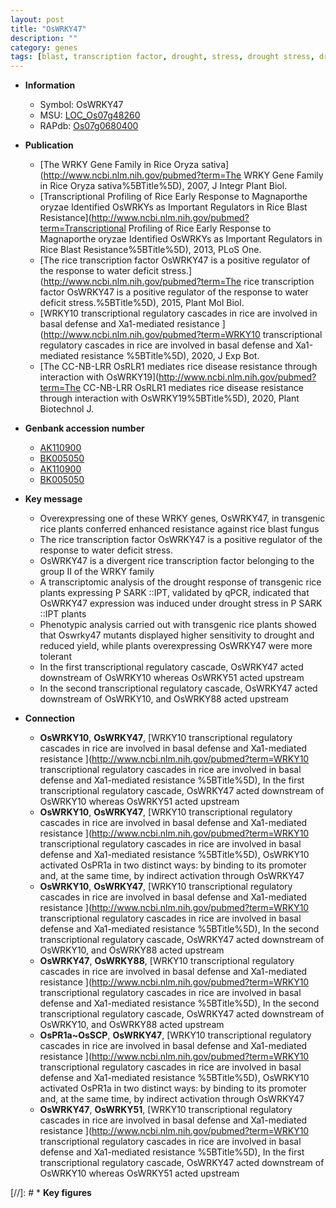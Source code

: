 ```yaml
---
layout: post
title: "OsWRKY47"
description: ""
category: genes
tags: [blast, transcription factor, drought, stress, drought stress, drought stress , transcriptional regulator]
---
```


* **Information**  
    + Symbol: OsWRKY47  
    + MSU: [LOC_Os07g48260](http://rice.plantbiology.msu.edu/cgi-bin/ORF_infopage.cgi?orf=LOC_Os07g48260)  
    + RAPdb: [Os07g0680400](http://rapdb.dna.affrc.go.jp/viewer/gbrowse_details/irgsp1?name=Os07g0680400)  

* **Publication**  
    + [The WRKY Gene Family in Rice Oryza sativa](http://www.ncbi.nlm.nih.gov/pubmed?term=The WRKY Gene Family in Rice Oryza sativa%5BTitle%5D), 2007, J Integr Plant Biol.
    + [Transcriptional Profiling of Rice Early Response to Magnaporthe oryzae Identified OsWRKYs as Important Regulators in Rice Blast Resistance](http://www.ncbi.nlm.nih.gov/pubmed?term=Transcriptional Profiling of Rice Early Response to Magnaporthe oryzae Identified OsWRKYs as Important Regulators in Rice Blast Resistance%5BTitle%5D), 2013, PLoS One.
    + [The rice transcription factor OsWRKY47 is a positive regulator of the response to water deficit stress.](http://www.ncbi.nlm.nih.gov/pubmed?term=The rice transcription factor OsWRKY47 is a positive regulator of the response to water deficit stress.%5BTitle%5D), 2015, Plant Mol Biol.
    + [WRKY10 transcriptional regulatory cascades in rice are involved in basal defense and Xa1-mediated resistance ](http://www.ncbi.nlm.nih.gov/pubmed?term=WRKY10 transcriptional regulatory cascades in rice are involved in basal defense and Xa1-mediated resistance %5BTitle%5D), 2020, J Exp Bot.
    + [The CC-NB-LRR OsRLR1 mediates rice disease resistance through interaction with OsWRKY19](http://www.ncbi.nlm.nih.gov/pubmed?term=The CC-NB-LRR OsRLR1 mediates rice disease resistance through interaction with OsWRKY19%5BTitle%5D), 2020, Plant Biotechnol J.

* **Genbank accession number**  
    + [AK110900](http://www.ncbi.nlm.nih.gov/nuccore/AK110900)
    + [BK005050](http://www.ncbi.nlm.nih.gov/nuccore/BK005050)
    + [AK110900](http://www.ncbi.nlm.nih.gov/nuccore/AK110900)
    + [BK005050](http://www.ncbi.nlm.nih.gov/nuccore/BK005050)

* **Key message**  
    + Overexpressing one of these WRKY genes, OsWRKY47, in transgenic rice plants conferred enhanced resistance against rice blast fungus
    + The rice transcription factor OsWRKY47 is a positive regulator of the response to water deficit stress.
    + OsWRKY47 is a divergent rice transcription factor belonging to the group II of the WRKY family
    + A transcriptomic analysis of the drought response of transgenic rice plants expressing P SARK ::IPT, validated by qPCR, indicated that OsWRKY47 expression was induced under drought stress in P SARK ::IPT plants
    + Phenotypic analysis carried out with transgenic rice plants showed that Oswrky47 mutants displayed higher sensitivity to drought and reduced yield, while plants overexpressing OsWRKY47 were more tolerant
    + In the first transcriptional regulatory cascade, OsWRKY47 acted downstream of OsWRKY10 whereas OsWRKY51 acted upstream
    + In the second transcriptional regulatory cascade, OsWRKY47 acted downstream of OsWRKY10, and OsWRKY88 acted upstream

* **Connection**  
    + __OsWRKY10__, __OsWRKY47__, [WRKY10 transcriptional regulatory cascades in rice are involved in basal defense and Xa1-mediated resistance ](http://www.ncbi.nlm.nih.gov/pubmed?term=WRKY10 transcriptional regulatory cascades in rice are involved in basal defense and Xa1-mediated resistance %5BTitle%5D),  In the first transcriptional regulatory cascade, OsWRKY47 acted downstream of OsWRKY10 whereas OsWRKY51 acted upstream
    + __OsWRKY10__, __OsWRKY47__, [WRKY10 transcriptional regulatory cascades in rice are involved in basal defense and Xa1-mediated resistance ](http://www.ncbi.nlm.nih.gov/pubmed?term=WRKY10 transcriptional regulatory cascades in rice are involved in basal defense and Xa1-mediated resistance %5BTitle%5D),  OsWRKY10 activated OsPR1a in two distinct ways: by binding to its promoter and, at the same time, by indirect activation through OsWRKY47
    + __OsWRKY10__, __OsWRKY47__, [WRKY10 transcriptional regulatory cascades in rice are involved in basal defense and Xa1-mediated resistance ](http://www.ncbi.nlm.nih.gov/pubmed?term=WRKY10 transcriptional regulatory cascades in rice are involved in basal defense and Xa1-mediated resistance %5BTitle%5D),  In the second transcriptional regulatory cascade, OsWRKY47 acted downstream of OsWRKY10, and OsWRKY88 acted upstream
    + __OsWRKY47__, __OsWRKY88__, [WRKY10 transcriptional regulatory cascades in rice are involved in basal defense and Xa1-mediated resistance ](http://www.ncbi.nlm.nih.gov/pubmed?term=WRKY10 transcriptional regulatory cascades in rice are involved in basal defense and Xa1-mediated resistance %5BTitle%5D),  In the second transcriptional regulatory cascade, OsWRKY47 acted downstream of OsWRKY10, and OsWRKY88 acted upstream
    + __OsPR1a~OsSCP__, __OsWRKY47__, [WRKY10 transcriptional regulatory cascades in rice are involved in basal defense and Xa1-mediated resistance ](http://www.ncbi.nlm.nih.gov/pubmed?term=WRKY10 transcriptional regulatory cascades in rice are involved in basal defense and Xa1-mediated resistance %5BTitle%5D),  OsWRKY10 activated OsPR1a in two distinct ways: by binding to its promoter and, at the same time, by indirect activation through OsWRKY47
    + __OsWRKY47__, __OsWRKY51__, [WRKY10 transcriptional regulatory cascades in rice are involved in basal defense and Xa1-mediated resistance ](http://www.ncbi.nlm.nih.gov/pubmed?term=WRKY10 transcriptional regulatory cascades in rice are involved in basal defense and Xa1-mediated resistance %5BTitle%5D),  In the first transcriptional regulatory cascade, OsWRKY47 acted downstream of OsWRKY10 whereas OsWRKY51 acted upstream

[//]: # * **Key figures**  


